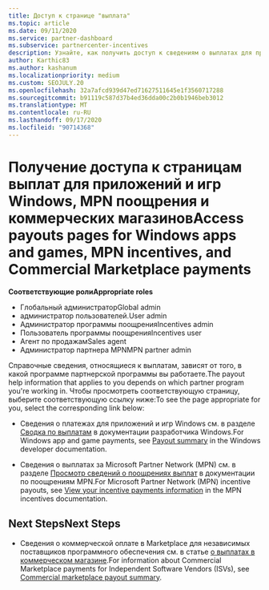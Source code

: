 ```yaml
---
title: Доступ к странице "выплата"
ms.topic: article
ms.date: 09/11/2020
ms.service: partner-dashboard
ms.subservice: partnercenter-incentives
description: Узнайте, как получить доступ к сведениям о выплатах для приложений и игр Windows, MPN поощрения и коммерческих продуктов в магазине для независимых поставщиков программного обеспечения.
author: Karthic83
ms.author: kashanum
ms.localizationpriority: medium
ms.custom: SEOJULY.20
ms.openlocfilehash: 32a7afcd939d47ed71627511645e1f3560717288
ms.sourcegitcommit: b91119c587d37b4ed36dda00c2b0b1946beb3012
ms.translationtype: MT
ms.contentlocale: ru-RU
ms.lasthandoff: 09/17/2020
ms.locfileid: "90714368"
---
```

# <a name="access-payouts-pages-for-windows-apps-and-games-mpn-incentives-and-commercial-marketplace-payments"></a><span data-ttu-id="76f36-103">Получение доступа к страницам выплат для приложений и игр Windows, MPN поощрения и коммерческих магазинов</span><span class="sxs-lookup"><span data-stu-id="76f36-103">Access payouts pages for Windows apps and games, MPN incentives, and Commercial Marketplace payments</span></span>

<span data-ttu-id="76f36-104">**Соответствующие роли**</span><span class="sxs-lookup"><span data-stu-id="76f36-104">**Appropriate roles**</span></span>

- <span data-ttu-id="76f36-105">Глобальный администратор</span><span class="sxs-lookup"><span data-stu-id="76f36-105">Global admin</span></span>
- <span data-ttu-id="76f36-106">администратор пользователей.</span><span class="sxs-lookup"><span data-stu-id="76f36-106">User admin</span></span>
- <span data-ttu-id="76f36-107">Администратор программы поощрения</span><span class="sxs-lookup"><span data-stu-id="76f36-107">Incentives admin</span></span>
- <span data-ttu-id="76f36-108">Пользователь программы поощрения</span><span class="sxs-lookup"><span data-stu-id="76f36-108">Incentives user</span></span>
- <span data-ttu-id="76f36-109">Агент по продажам</span><span class="sxs-lookup"><span data-stu-id="76f36-109">Sales agent</span></span>
- <span data-ttu-id="76f36-110">Администратор партнера MPN</span><span class="sxs-lookup"><span data-stu-id="76f36-110">MPN partner admin</span></span>

<span data-ttu-id="76f36-111">Справочные сведения, относящиеся к выплатам, зависят от того, в какой программе партнерской программы вы работаете.</span><span class="sxs-lookup"><span data-stu-id="76f36-111">The payout help information that applies to you depends on which partner program you're working in.</span></span> <span data-ttu-id="76f36-112">Чтобы просмотреть соответствующую страницу, выберите соответствующую ссылку ниже:</span><span class="sxs-lookup"><span data-stu-id="76f36-112">To see the page appropriate for you, select the corresponding link below:</span></span>

- <span data-ttu-id="76f36-113">Сведения о платежах для приложений и игр Windows см. в разделе [Сводка по выплатам](https://docs.microsoft.com/windows/uwp/publish/payout-summary) в документации разработчика Windows.</span><span class="sxs-lookup"><span data-stu-id="76f36-113">For Windows app and game payments, see [Payout summary](https://docs.microsoft.com/windows/uwp/publish/payout-summary) in the Windows developer documentation.</span></span>

- <span data-ttu-id="76f36-114">Сведения о выплатах за Microsoft Partner Network (MPN) см. в разделе [Просмотр сведений о поощрениях выплат](understand-incentive-payouts.md) в документации по поощрениям MPN.</span><span class="sxs-lookup"><span data-stu-id="76f36-114">For Microsoft Partner Network (MPN) incentive payouts, see [View your incentive payments information](understand-incentive-payouts.md) in the MPN incentives documentation.</span></span>

## <a name="next-steps"></a><span data-ttu-id="76f36-115">Next Steps</span><span class="sxs-lookup"><span data-stu-id="76f36-115">Next Steps</span></span>

- <span data-ttu-id="76f36-116">Сведения о коммерческой оплате в Marketplace для независимых поставщиков программного обеспечения см. в статье [о выплатах в коммерческом магазине](https://docs.microsoft.com/azure/marketplace/partner-center-portal/payout-summary).</span><span class="sxs-lookup"><span data-stu-id="76f36-116">For information about Commercial Marketplace payments for Independent Software Vendors (ISVs), see [Commercial marketplace payout summary](https://docs.microsoft.com/azure/marketplace/partner-center-portal/payout-summary).</span></span>
